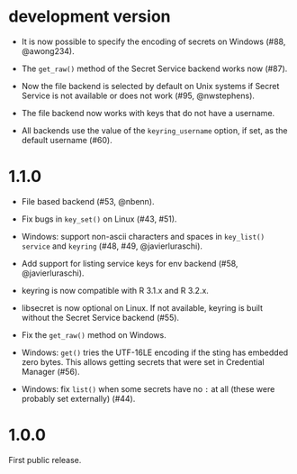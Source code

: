 
# development version

* It is now possible to specify the encoding of secrets on Windows
  (#88, @awong234).

* The `get_raw()` method of the Secret Service backend works now (#87).

* Now the file backend is selected by default on Unix systems if
  Secret Service is not available or does not work (#95, @nwstephens).

* The file backend now works with keys that do not have a username.

* All backends use the value of the `keyring_username` option, if set,
  as the default username (#60).

# 1.1.0

* File based backend (#53, @nbenn).

* Fix bugs in `key_set()` on Linux (#43, #51).

* Windows: support non-ascii characters and spaces in `key_list()`
  `service` and `keyring` (#48, #49, @javierluraschi).

* Add support for listing service keys for env backend
  (#58, @javierluraschi).

* keyring is now compatible with R 3.1.x and R 3.2.x.

* libsecret is now optional on Linux. If not available, keyring is built
  without the Secret Service backend (#55).

* Fix the `get_raw()` method on Windows.

* Windows: `get()` tries the UTF-16LE encoding if the sting has embedded
  zero bytes. This allows getting secrets that were
  set in Credential Manager (#56).

* Windows: fix `list()` when some secrets have no `:` at all
  (these were probably set externally) (#44).

# 1.0.0

First public release.
